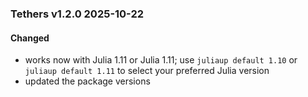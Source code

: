### Tethers v1.2.0 2025-10-22
#### Changed
- works now with Julia 1.11 or Julia 1.11; use `juliaup default 1.10` or `juliaup default 1.11` to select your preferred Julia version
- updated the package versions 